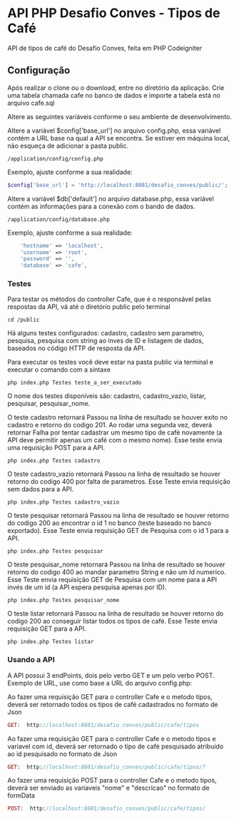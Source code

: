 # API PHP Desafio Conves - Tipos de Café
API de tipos de café do Desafio Conves, feita em PHP Codeigniter

## Configuração
Após realizar o clone ou o download, entre no diretório da aplicação.
Crie uma tabela chamada cafe no banco de dados e importe a tabela está no arquivo cafe.sql

Altere as seguintes variáveis conforme o seu ambiente de desenvolvimento.

Altere a variável $config['base_url'] no arquivo config.php, essa variável contém a URL base na qual a API se encontra. Se estiver em máquina local, não esqueça de adicionar a pasta public.
```shell
/application/config/config.php
```
Exemplo, ajuste conforme a sua realidade:
```php
$config['base_url'] = 'http://localhost:8081/desafio_conves/public/';
```

Altere a variável $db['default'] no arquivo database.php, essa variável contém as informações para a conexão com o bando de dados.
```shell
/application/config/database.php
```
Exemplo, ajuste conforme a sua realidade:
```php
	'hostname' => 'localhost',
	'username' => 'root',
	'password' => '',
	'database' => 'cafe',
```

### Testes
Para testar os métodos do controller Cafe, que é o responsável pelas respostas da API, vá até o diretório public pelo terminal

```shell
cd /public
```
Há alguns testes configurados: cadastro, cadastro sem parametro, pesquisa, pesquisa com string ao inves de ID e listagem de dados, baseados no código HTTP de resposta da API.

Para executar os testes você deve estar na pasta public via terminal e executar o comando com a sintaxe

```shell
php index.php Testes teste_a_ser_executado
```

O nome dos testes disponíveis são: cadastro, cadastro_vazio, listar, pesquisar, pesquisar_nome.

O teste cadastro retornará Passou na linha de resultado se houver exito no cadastro e retorno do codigo 201. Ao rodar uma segunda vez, deverá retornar Falha por tentar cadastrar um mesmo tipo de café novamente (a API deve permitir apenas um café com o mesmo nome). Esse teste envia uma requisição POST para a API.

```shell
php index.php Testes cadastro
```

O teste cadastro_vazio retornará Passou na linha de resultado se houver retorno do codigo 400 por falta de parametros. Esse Teste envia requisição sem dados para a API.

```shell
php index.php Testes cadastro_vazio
```

O teste pesquisar retornará Passou na linha de resultado se houver retorno do codigo 200 ao encontrar o id 1 no banco (teste baseado no banco exportado). Esse Teste envia requisição GET de Pesquisa com o id 1 para a API.

```shell
php index.php Testes pesquisar
```

O teste pesquisar_nome retornará Passou na linha de resultado se houver retorno do codigo 400 ao mandar parametro String e não um Id numerico. Esse Teste envia requisição GET de Pesquisa com um nome para a API invés de um id (a API espera pesquisa apenas por ID).

```shell
php index.php Testes pesquisar_nome
```

O teste listar retornará Passou na linha de resultado se houver retorno do codigo 200 ao conseguir listar todos os tipos de café. Esse Teste envia requisição GET para a API.

```shell
php index.php Testes listar
```

### Usando a API

A API possui 3 endPoints, dois pelo verbo GET e um pelo verbo POST.
Exemplo de URL, use como base a URL do arquivo config.php:

Ao fazer uma requisição GET para o controller Cafe e o metodo tipos, deverá ser retornado todos os tipos de café cadastrados no formato de Json
```php
GET:  http://localhost:8081/desafio_conves/public/cafe/tipos
```

Ao fazer uma requisição GET para o controller Cafe e o metodo tipos e variavel com id, deverá ser retornado o tipo de café pesquisado atribuido ao id pesquisado no formato de Json
```php
GET:  http://localhost:8081/desafio_conves/public/cafe/tipos/7
```

Ao fazer uma requisição POST para o controller Cafe e o metodo tipos, deverá ser enviado as variaveis "nome" e "descricao" no formato de formData
```php
POST:  http://localhost:8081/desafio_conves/public/cafe/tipos/
```
